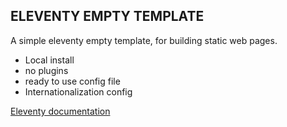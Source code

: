 ## ELEVENTY EMPTY TEMPLATE

A simple eleventy empty template, for building static web pages.

- Local install
- no plugins
- ready to use config file
- Internationalization config

[Eleventy documentation](https://www.11ty.dev/docs/)